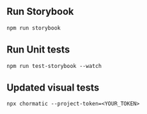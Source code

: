 ## Run Storybook

`npm run storybook`

## Run Unit tests

`npm run test-storybook --watch`

## Updated visual tests

`npx chormatic --project-token=<YOUR_TOKEN>`